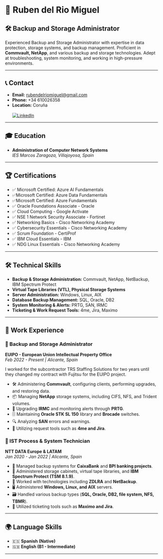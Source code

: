 # 📄 Ruben del Rio Miguel

## 🛠 Backup and Storage Administrator

Experienced Backup and Storage Administrator with expertise in data protection, storage systems, and backup management. Proficient in **Commvault, NetApp**, and various backup and storage technologies. Adept at troubleshooting, system monitoring, and working in high-pressure environments.

---

## 📞 Contact
- **Email:** [rubendelriomiguel@gmail.com](mailto:rubendelriomiguel@gmail.com)
- **Phone:** +34 610026358
- **Location:** Coruña
  <br><br>[![LinkedIn](https://img.shields.io/badge/LinkedIn-Profile-blue?style=flat&logo=linkedin)](https://www.linkedin.com/in/ruben-del-rio-miguel-54939a17b/)

---

## 🎓 Education
- **Administration of Computer Network Systems**  
  *IES Marcos Zaragoza, Villajoyosa, Spain*

---

## 🏆 Certifications
- ✅ Microsoft Certified: Azure AI Fundamentals
- ✅Microsoft Certified: Azure Data Fundamentals
- ✅Microsoft Certified: Azure Fundamentals
- ✅ Oracle Foundations Associate - Oracle
- ✅ Cloud Computing - Google Activate
- ✅ NSE 1 Network Security Associate - Fortinet
- ✅ Networking Basics - Cisco Networking Academy
- ✅ Cybersecurity Essentials - Cisco Networking Academy
- ✅ Scrum Foundation - CertiProf
- ✅ IBM Cloud Essentials - IBM
- ✅ NDG Linux Essentials - Cisco Networking Academy

---

## 🛠 Technical Skills
- **Backup & Storage Administration:** Commvault, NetApp, NetBackup, IBM Spectrum Protect
- **Virtual Tape Libraries (VTL), Physical Storage Systems**
- **Server Administration:** Windows, Linux, AIX
- **Database Backup Management:** SQL, Oracle, DB2
- **System Monitoring & Alerts:** PRTG, SAN, IRMC
- **Ticketing & Work Request Tools:** 4me, Jira, Maximo

---

## 💼 Work Experience

### 🔹 Backup and Storage Administrator
**EUIPO - European Union Intellectual Property Office**  
*Feb 2022 - Present | Alicante, Spain*

I worked for the subcontractor TRS Staffing Solutions for two years until they changed my contract with Fujitsu for the EUIPO project.

- 🛠 Administering **Commvault**, configuring clients, performing upgrades, and restoring data.
- 📦 Managing **NetApp** storage systems, including CIFS, NFS, and Trident volumes.
- 🔄 Upgrading **IRMC** and monitoring alerts through **PRTG**.
- 🗄️ Maintaining **Oracle STK SL 150** library and **Brocade** switches.
- 🔍 Analyzing **SAN** errors and warnings.
- 🎫 Utilizing request tools such as **4me and Jira**.

### 🔹 IST Process & System Technician
**NTT DATA Europe & LATAM**  
*Jan 2020 - Jan 2022 | Alicante, Spain*

- 💾 Managed backup systems for **CaixaBank** and **BPI banking projects**.
- 📂 Administered storage cabinets, virtual tape libraries, and **IBM Spectrum Protect (TSM 8.1.9)**.
- 🔧 Worked with technologies including **ZDLRA** and **NetBackup**.
- 🖥️ Administered **Windows, Linux, and AIX** servers.
- 🗃️ Handled various backup types (**SQL, Oracle, DB2, file system, NFS, TBMR**).
- 🎫 Utilized ticketing tools such as **Maximo and Jira**.

---

## 🌍 Language Skills
- 🇪🇸 **Spanish (Native)**
- 🇬🇧 **English (B1 - Intermediate)**

---



